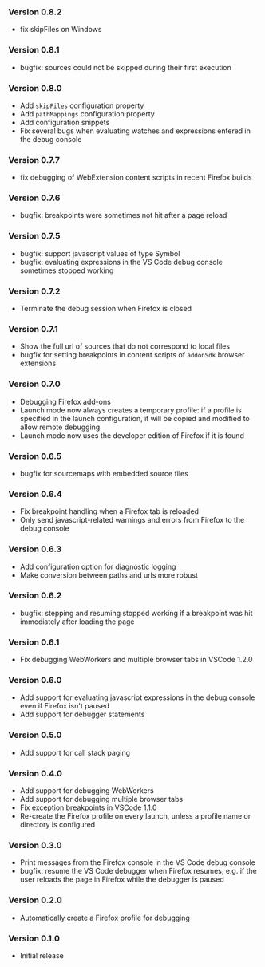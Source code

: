 ### Version 0.8.2
* fix skipFiles on Windows

### Version 0.8.1
* bugfix: sources could not be skipped during their first execution

### Version 0.8.0
* Add `skipFiles` configuration property
* Add `pathMappings` configuration property
* Add configuration snippets
* Fix several bugs when evaluating watches and expressions entered in the debug console

### Version 0.7.7
* fix debugging of WebExtension content scripts in recent Firefox builds

### Version 0.7.6
* bugfix: breakpoints were sometimes not hit after a page reload

### Version 0.7.5
* bugfix: support javascript values of type Symbol
* bugfix: evaluating expressions in the VS Code debug console sometimes stopped working

### Version 0.7.2
* Terminate the debug session when Firefox is closed

### Version 0.7.1
* Show the full url of sources that do not correspond to local files
* bugfix for setting breakpoints in content scripts of `addonSdk` browser extensions

### Version 0.7.0
* Debugging Firefox add-ons
* Launch mode now always creates a temporary profile: if a profile is specified in the launch
  configuration, it will be copied and modified to allow remote debugging
* Launch mode now uses the developer edition of Firefox if it is found

### Version 0.6.5
* bugfix for sourcemaps with embedded source files

### Version 0.6.4
* Fix breakpoint handling when a Firefox tab is reloaded
* Only send javascript-related warnings and errors from Firefox to the debug console

### Version 0.6.3
* Add configuration option for diagnostic logging
* Make conversion between paths and urls more robust

### Version 0.6.2
* bugfix: stepping and resuming stopped working if a breakpoint was hit immediately after loading the page

### Version 0.6.1
* Fix debugging WebWorkers and multiple browser tabs in VSCode 1.2.0

### Version 0.6.0
* Add support for evaluating javascript expressions in the debug console even if Firefox isn't paused
* Add support for debugger statements

### Version 0.5.0
* Add support for call stack paging

### Version 0.4.0
* Add support for debugging WebWorkers
* Add support for debugging multiple browser tabs
* Fix exception breakpoints in VSCode 1.1.0
* Re-create the Firefox profile on every launch, unless a profile name or directory is configured

### Version 0.3.0
* Print messages from the Firefox console in the VS Code debug console
* bugfix: resume the VS Code debugger when Firefox resumes, e.g. if the user reloads the page in 
  Firefox while the debugger is paused

### Version 0.2.0
* Automatically create a Firefox profile for debugging

### Version 0.1.0
* Initial release
